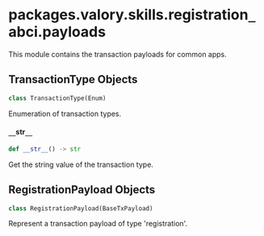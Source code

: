 <a id="packages.valory.skills.registration_abci.payloads"></a>

# packages.valory.skills.registration`_`abci.payloads

This module contains the transaction payloads for common apps.

<a id="packages.valory.skills.registration_abci.payloads.TransactionType"></a>

## TransactionType Objects

```python
class TransactionType(Enum)
```

Enumeration of transaction types.

<a id="packages.valory.skills.registration_abci.payloads.TransactionType.__str__"></a>

#### `__`str`__`

```python
def __str__() -> str
```

Get the string value of the transaction type.

<a id="packages.valory.skills.registration_abci.payloads.RegistrationPayload"></a>

## RegistrationPayload Objects

```python
class RegistrationPayload(BaseTxPayload)
```

Represent a transaction payload of type 'registration'.

